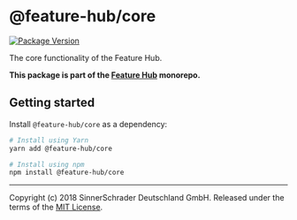 # @feature-hub/core

[![Package Version](https://img.shields.io/npm/v/@feature-hub/core.svg)](https://www.npmjs.com/package/@feature-hub/core)

The core functionality of the Feature Hub.

**This package is part of the
[Feature Hub](https://github.com/sinnerschrader/feature-hub) monorepo.**

## Getting started

Install `@feature-hub/core` as a dependency:

```sh
# Install using Yarn
yarn add @feature-hub/core
```

```sh
# Install using npm
npm install @feature-hub/core
```

---

Copyright (c) 2018 SinnerSchrader Deutschland GmbH. Released under the terms of
the
[MIT License](https://github.com/sinnerschrader/feature-hub/blob/master/LICENSE).
